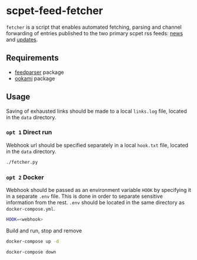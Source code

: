 # scpet-feed-fetcher
`fetcher` is a script that enables automated fetching, parsing and channel forwarding of entries published to the two primary scpet rss feeds: [news](https://vss.scpet.si/vss/rss.php?sec=news) and [updates](https://vss.scpet.si/vss/rss.php?sec=obvestila).

## Requirements
- [feedparser](https://github.com/kurtmckee/feedparser) package
- [ookami](https://github.com/tainn/ookami) package

## Usage
Saving of exhausted links should be made to a local `links.log` file, located in the `data` directory.

### `opt 1` Direct run
Webhook url should be specified separately in a local `hook.txt` file, located in the `data` directory.

```sh
./fetcher.py
```

### `opt 2` Docker
Webhook should be passed as an environment variable `HOOK` by specifying it in a separate `.env` file. This is done in order to separate sensitive information from the rest. `.env` should be located in the same directory as `docker-compose.yml`.

```sh
HOOK=<webhook>
```

Build and run, stop and remove
```sh
docker-compose up -d

docker-compose down
```
